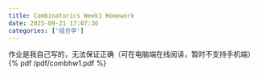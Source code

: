 ```yaml
---
title: Combinatorics Week1 Homework
date: 2025-09-21 17:07:36
categories: ['组合学']
---
```

作业是我自己写的，无法保证正确（可在电脑端在线阅读，暂时不支持手机端）
{% pdf /pdf/combhw1.pdf %}